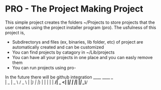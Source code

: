 # PRO - The Project Making Project

This simple project creates the folders ~/Projects to store projects that the user creates using the project installer program (pro). The usfulness of this project is,

- Subdirectorys and files (ex, binaries, lib folder, etc) of project are automatically created and can be customized
- You can find projects by catagory in ~/Lib/projects
- You can have all your projects in one place and you can easly remove them
- You can run projects using pro-<project name>

In the future there will be github integration
 ____  ____   _\__  
|  _ \|  _ \ / _ \ 
| |_) | |_) | | | |
|  __/|  _ <| |_| |
|_|   |_| \_\\___/ 
                   
